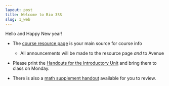 ```yaml
---
layout: post
title: Welcome to Bio 3SS
slug: 1_web
---
```


Hello and Happy New year!

* The [course resource page](/index.html) is your main source for course info
	* All announcements will be made to the resource page _and_ to Avenue

* Please print the [Handouts for the Introductory Unit](/materials/intro.handouts.pdf) and bring them to class on Monday.

* There is also a [math supplement handout](/materials/math.handouts.pdf) available for you to review.

